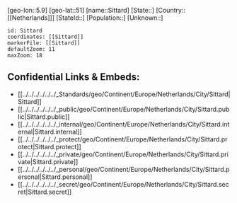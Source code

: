 ﻿---
location: [51,5.9]
mapzoom: [7,12] 
mapmarker: city 
type: City
tags:
- geo/City


SpocWebEntityId: 34295
isDeleted: false
confidential: public

---
[geo-lon::5.9]
[geo-lat::51]
[name::Sittard]
[State::]
[Country::[[Netherlands]]]
[StateId::]
[Population::]
[Unknown::]


```leaflet
id: Sittard
coordinates: [[Sittard]]
markerFile: [[Sittard]]
defaultZoom: 11 
maxZoom: 18
```


## Confidential Links & Embeds: 
- [[../../../../../../_Standards/geo/Continent/Europe/Netherlands/City/Sittard|Sittard]] 
- [[../../../../../../_public/geo/Continent/Europe/Netherlands/City/Sittard.public|Sittard.public]] 
- [[../../../../../../_internal/geo/Continent/Europe/Netherlands/City/Sittard.internal|Sittard.internal]] 
- [[../../../../../../_protect/geo/Continent/Europe/Netherlands/City/Sittard.protect|Sittard.protect]] 
- [[../../../../../../_private/geo/Continent/Europe/Netherlands/City/Sittard.private|Sittard.private]] 
- [[../../../../../../_personal/geo/Continent/Europe/Netherlands/City/Sittard.personal|Sittard.personal]] 
- [[../../../../../../_secret/geo/Continent/Europe/Netherlands/City/Sittard.secret|Sittard.secret]] 
